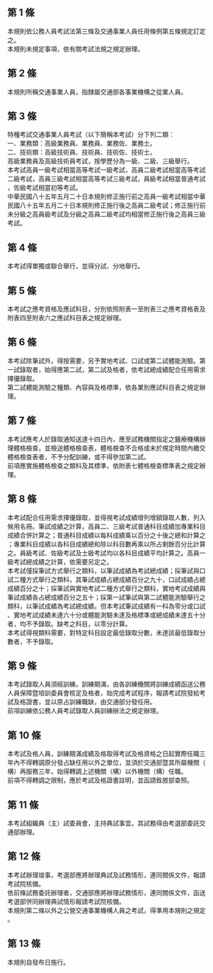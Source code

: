 第 1 條
-------
本規則依公務人員考試法第三條及交通事業人員任用條例第五條規定訂定  
之。  
本規則未規定事項，依有關考試法規之規定辦理。

第 2 條
-------
本規則所稱交通事業人員，指隸屬交通部各事業機構之從業人員。

第 3 條
-------
特種考試交通事業人員考試（以下簡稱本考試）分下列二類：  
一、業務類：高級業務員、業務員、業務佐、業務士。  
二、技術類：高級技術員、技術員、技術佐、技術士。  
高級業務員及高級技術員考試，按學歷分為一級、二級、三級舉行。  
本考試高員一級考試相當高等考試一級考試，高員二級考試相當高等考試  
二級考試，高員三級考試相當高等考試三級考試，員級考試相當普通考試  
，佐級考試相當初等考試。  
中華民國八十五年五月二十日本規則修正施行前之高員一級考試相當中華  
民國八十五年五月二十日本規則修正施行後之高員二級考試；修正施行前  
未分級之高員級考試及分級之高員二級考試均相當修正施行後之高員三級  
考試。

第 4 條
-------
本考試得單獨或聯合舉行，並得分試、分地舉行。

第 5 條
-------
本考試之應考資格及應試科目，分別依照附表一至附表三之應考資格表及  
附表四至附表六之應試科目表之規定辦理。

第 6 條
-------
本考試除筆試外，得按需要，另予實地考試、口試或第二試體能測驗。第  
一試錄取者，始得應第二試，第二試及格者，依考試總成績配合任用需求  
擇優錄取。  
第二試體能測驗之種類、內容與及格標準，依各業別應試科目表之規定辦  
理。

第 7 條
-------
本考試應考人於錄取通知送達十四日內，應至試務機關指定之醫療機構辦  
理體格檢查，並檢送體格檢查表，體格檢查不合格或未於規定時間內繳交  
體格檢查表者，不予分配訓練，或不得參加第二試。  
前項應實施體格檢查之類科及其標準，依附表七體格檢查標準表之規定辦  
理。

第 8 條
-------
本考試配合任用需求擇優錄取，並得視考試成績增列增額錄取人數，列入  
候用名冊。筆試成績之計算，高員二、三級考試普通科目成績加專業科目  
成績合併計算之；普通科目成績以每科成績乘以百分之十後之總和計算之  
；專業科目成績以各科目成績總和除以科目數再乘以所占剩餘百分比計算  
之。員級考試、佐級考試及士級考試均以各科目成績平均計算之。高員一  
級考試總成績之計算，依需要另定之。  
本考試僅採筆試方式舉行之類科，以筆試成績為考試總成績；採筆試與口  
試二種方式舉行之類科，其筆試成績占總成績百分之九十，口試成績占總  
成績百分之十；採筆試與實地考試二種方式舉行之類科，實地考試成績與  
筆試成績各占總成績百分之五十；採第一試筆試與第二試體能測驗舉行之  
類科，以筆試成績為考試總成績。但本考試筆試成績有一科為零分或口試  
、實地考試成績未達六十分或體能測驗未達及格標準或總成績未達五十分  
者，均不予錄取。缺考之科目，以零分計算。  
本考試得視類科需要，對特定科目設定最低錄取分數，未達該最低錄取分  
數者，不予錄取。

第 9 條
-------
本考試錄取人員須經訓練。訓練期滿，由各訓練機關將訓練成績函送公務  
人員保障暨培訓委員會核定及格者，始完成考試程序，報請考試院發給考  
試及格證書，並以原占訓練職缺，由交通部分發任用。  
前項訓練依公務人員考試錄取人員訓練辦法之規定辦理。

第 10 條
--------
本考試及格人員，訓練期滿成績及格取得考試及格資格之日起實際任職三  
年內不得轉調原分發占缺任用以外之單位，並須於交通部暨其所屬機關（  
構）再服務三年，始得轉調上述機關（構）以外機關（構）任職。  
前項不得轉調之限制，應於考試及格證書註明，並函請銓敘部查照。

第 11 條
--------
本考試組織典（主）試委員會，主持典試事宜。其試務得由考選部委託交  
通部辦理。

第 12 條
--------
本考試辦理竣事，考選部應將辦理典試及試務情形，連同關係文件，報請  
考試院核備。  
依前條試務委託辦理者，交通部應將辦理試務情形，連同關係文件，函送  
考選部併同辦理典試情形報請考試院核備。  
本規則第二條以外之公營交通事業機構人員之考試，得準用本規則之規定  
。

第 13 條
--------
本規則自發布日施行。

